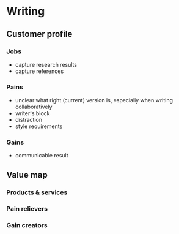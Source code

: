 # Writing

## Customer profile

### Jobs

* capture research results
* capture references

### Pains

* unclear what right (current) version is, especially when writing collaboratively
* writer's block
* distraction
* style requirements

### Gains

* communicable result

## Value map

### Products & services

### Pain relievers

### Gain creators

